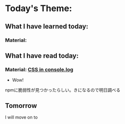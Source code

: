 # Today's Theme: 

## What I have learned today:

### Material: []()
    
## What I have read today:
### Material: [CSS in console.log](https://qiita.com/mo__ro__/items/2b5bfae02ea3c6ca2df1)
- Wow!

npmに脆弱性が見つかったらしい。きになるので明日調べる

## Tomorrow
I will move on to []()
